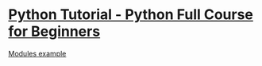 # [Python Tutorial - Python Full Course for Beginners](https://youtu.be/_uQrJ0TkZlc)

[Modules example](py_files/014_modules_app.py)